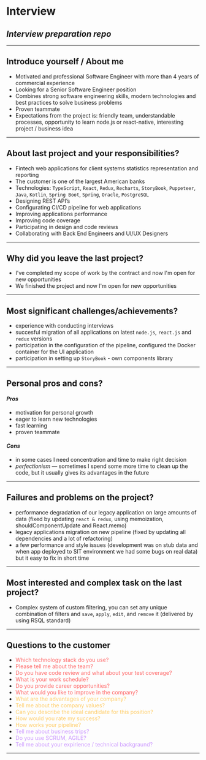 # Interview

## ***Interview preparation repo***

-----

## Introduce yourself / About me

- Motivated and professional Software Engineer with more than 4 years of commercial experience
- Looking for a Senior Software Engineer position
- Combines strong software engineering skills, modern technologies and best practices to solve business problems
- Proven teammate
- Expectations from the project is: friendly team, understandable processes, opportunity to learn node.js or react-native, interesting project / business idea

-----

## About last project and your responsibilities?

- Fintech web applications for client systems statistics representation and reporting
- The customer is one of the largest American banks
- Technologies: `TypeScript`, `React`, `Redux`, `Recharts`, `StoryBook`, `Puppeteer`, `Java`, `Kotlin`, `Spring Boot`, `Spring`, `Oracle`, `PostgreSQL`
- Designing REST API’s
- Configurating CI/CD pipeline for web applications
- Improving applications performance
- Improving code coverage
- Participating in design and code reviews
- Collaborating with Back End Engineers and UI/UX Designers

-----

## Why did you leave the last project?

- I've completed my scope of work by the contract and now I'm open for new opportunities
- We finished the project and now I'm open for new opportunities

-----

## Most significant challenges/achievements?

- experience with conducting interviews
- succesful migration of all applications on latest `node.js`, `react.js` and `redux` versions
- participation in the configuration of the pipeline, configured the Docker container for the UI application
- participation in setting up `StoryBook` - own components library

-----

## Personal pros and cons?

#### *Pros*
- motivation for personal growth
- eager to learn new technologies
- fast learning
- proven teammate

#### *Cons*
- in some cases I need concentration and time to make right decision
- *perfectionism* — sometimes I spend some more time to clean up the code, but it usually gives its advantages in the future

-----

## Failures and problems on the project?

- performance degradation of our legacy application on large amounts of data (fixed by updating `react & redux`, using memoization, shouldComponentUpdate and React.memo)
- legacy applications migration on new pipeline (fixed by updating all dependencies and a lot of refactoring)
- a few performance and style issues (development was on stub data and when app deployed to SIT environment we had some bugs on real data) but it easy to fix in short time

-----

## Most interested and complex task on the last project?

- Complex system of custom filtering, you can set any unique combination of filters and `save`, `apply`, `edit`, and `remove` it (delivered by using RSQL standard)

-----

## Questions to the customer

- <span style="color:#ff6666">Which technology stack do you use?</span>
- <span style="color:#ff6666">Please tell me about the team?</span>
- <span style="color:#ff6666">Do you have code review and what about your test coverage?</span>
- <span style="color:#ff6666">What is your work schedule?</span>
- <span style="color:#ff6666">Do you provide career opportunities?</span>
- <span style="color:#ff6666">What would you like to improve in the company?</span>
- <span style="color:#ffcc66">What are the advantages of your company?</span>
- <span style="color:#ffcc66">Tell me about the company values?</span>
- <span style="color:#ffcc66">Can you describe the ideal candidate for this position?</span>
- <span style="color:#ffcc66">How would you rate my success?</span>
- <span style="color:#ffcc66">How works your pipeline?</span>
- <span style="color:#cc99ff">Tell me about business trips?</span>
- <span style="color:#cc99ff">Do you use SCRUM, AGILE?</span>
- <span style="color:#cc99ff">Tell me about your expirience / technical backgraund?</span>

-----

